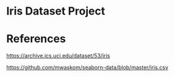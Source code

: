 # Iris Dataset Project 

# References

https://archive.ics.uci.edu/dataset/53/iris

https://github.com/mwaskom/seaborn-data/blob/master/iris.csv 